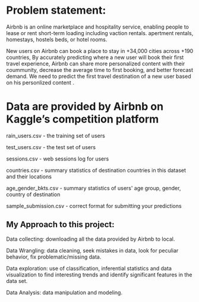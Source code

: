 # Problem statement:
Airbnb is an online marketplace and hospitality service, enabling people to lease or rent short-term loading including vaction rentals. apertment rentals, homestays, hostels beds, or hotel rooms.

New users on Airbnb can book a place to stay in +34,000 cities across +190 countries, By accurately predicting where a new user will book their first travel experience, Airbnb can share more personalized content with their coummunity, decrease the average time to first booking, and better forecast demand. We need to predict the first travel destination of a new user based on his personlized content .

# Data are provided by Airbnb on Kaggle’s competition platform

rain_users.csv - the training set of users

test_users.csv - the test set of users

sessions.csv - web sessions log for users

countries.csv - summary statistics of destination countries in this dataset and their locations

age_gender_bkts.csv - summary statistics of users' age group, gender, country of destination

sample_submission.csv - correct format for submitting your predictions

## My Approach to this project:

Data collecting: downloading all the data provided by Airbnb to local.

Data Wrangling: data cleaning, seek mistakes in data, look for peculiar behavior, fix problematic/missing data.

Data exploration: use of classification, inferential statistics and data visualization to find interesting trends and identify significant features in the data set.

Data Analysis: data manipulation and modeling.